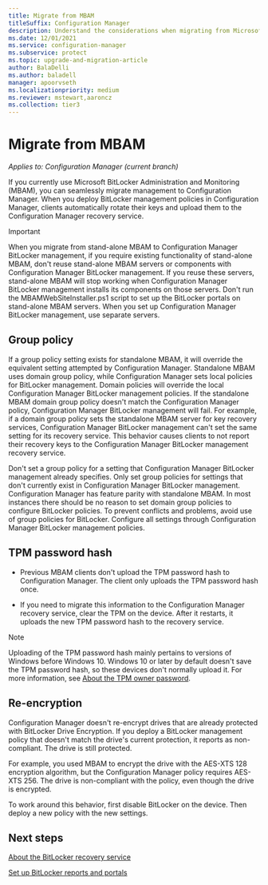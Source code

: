 ```yaml
---
title: Migrate from MBAM
titleSuffix: Configuration Manager
description: Understand the considerations when migrating from Microsoft BitLocker Administration and Monitoring (MBAM) to BitLocker management in Configuration Manager.
ms.date: 12/01/2021
ms.service: configuration-manager
ms.subservice: protect
ms.topic: upgrade-and-migration-article
author: BalaDelli
ms.author: baladell
manager: apoorvseth
ms.localizationpriority: medium
ms.reviewer: mstewart,aaroncz 
ms.collection: tier3
---
```


# Migrate from MBAM

*Applies to: Configuration Manager (current branch)*

If you currently use Microsoft BitLocker Administration and Monitoring (MBAM), you can seamlessly migrate management to Configuration Manager. When you deploy BitLocker management policies in Configuration Manager, clients automatically rotate their keys and upload them to the Configuration Manager recovery service.

> [!IMPORTANT]
> When you migrate from stand-alone MBAM to Configuration Manager BitLocker management, if you require existing functionality of stand-alone MBAM, don't reuse stand-alone MBAM servers or components with Configuration Manager BitLocker management. If you reuse these servers, stand-alone MBAM will stop working when Configuration Manager BitLocker management installs its components on those servers. Don't run the MBAMWebSiteInstaller.ps1 script to set up the BitLocker portals on stand-alone MBAM servers. When you set up Configuration Manager BitLocker management, use separate servers.

## Group policy

If a group policy setting exists for standalone MBAM, it will override the equivalent setting attempted by Configuration Manager. Standalone MBAM uses domain group policy, while Configuration Manager sets local policies for BitLocker management. Domain policies will override the local Configuration Manager BitLocker management policies. If the standalone MBAM domain group policy doesn't match the Configuration Manager policy, Configuration Manager BitLocker management will fail. For example, if a domain group policy sets the standalone MBAM server for key recovery services, Configuration Manager BitLocker management can't set the same setting for its recovery service. This behavior causes clients to not report their recovery keys to the Configuration Manager BitLocker management recovery service.

Don't set a group policy for a setting that Configuration Manager BitLocker management already specifies. Only set group policies for settings that don't currently exist in Configuration Manager BitLocker management. Configuration Manager has feature parity with standalone MBAM. In most instances there should be no reason to set domain group policies to configure BitLocker policies. To prevent conflicts and problems, avoid use of group policies for BitLocker. Configure all settings through Configuration Manager BitLocker management policies.

## TPM password hash

- Previous MBAM clients don't upload the TPM password hash to Configuration Manager. The client only uploads the TPM password hash once.

- If you need to migrate this information to the Configuration Manager recovery service, clear the TPM on the device. After it restarts, it uploads the new TPM password hash to the recovery service.

> [!NOTE]
> Uploading of the TPM password hash mainly pertains to versions of Windows before Windows 10. Windows 10 or later by default doesn't save the TPM password hash, so these devices don't normally upload it. For more information, see [About the TPM owner password](/windows/security/information-protection/tpm/change-the-tpm-owner-password#about-the-tpm-owner-password).

## Re-encryption

Configuration Manager doesn't re-encrypt drives that are already protected with BitLocker Drive Encryption. If you deploy a BitLocker management policy that doesn't match the drive's current protection, it reports as non-compliant. The drive is still protected.

For example, you used MBAM to encrypt the drive with the AES-XTS 128 encryption algorithm, but the Configuration Manager policy requires AES-XTS 256. The drive is non-compliant with the policy, even though the drive is encrypted.

To work around this behavior, first disable BitLocker on the device. Then deploy a new policy with the new settings.

## Next steps

[About the BitLocker recovery service](recovery-service.md)

[Set up BitLocker reports and portals](setup-websites.md)
